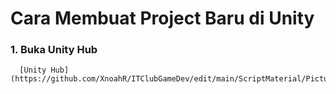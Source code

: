 # Cara Membuat Project Baru di Unity

### 1. Buka Unity Hub
      [Unity Hub](https://github.com/XnoahR/ITClubGameDev/edit/main/ScriptMaterial/Pictures/Image0.PNG)
